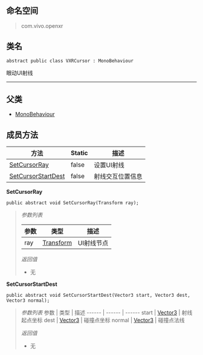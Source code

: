 ## 命名空间
>com.vivo.openxr

## 类名
```CSharp
abstract public class VXRCursor : MonoBehaviour
```

眼动UI射线

-------------------


## 父类
* [MonoBehaviour](https://docs.unity3d.com/2018.3/Documentation/ScriptReference/MonoBehaviour.html)


## 成员方法
方法 | Static | 描述
------ | ------ | ------
[SetCursorRay](#StartTrack) | false | 设置UI射线
[SetCursorStartDest](#SetCursorStartDest) | false | 射线交互位置信息

<span id="SetCursorRay"></span>
**SetCursorRay**

```CSharp
public abstract void SetCursorRay(Transform ray);
```

>*参数列表*
>
>参数 | 类型 | 描述
>------ | ------ | ------
> ray | [Transform](https://docs.unity3d.com/2018.3/Documentation/ScriptReference/Transform.html) | UI射线节点
>
>*返回值*
>* 无


<span id="SetCursorStartDest"></span>
**SetCursorStartDest**

```CSharp
public abstract void SetCursorStartDest(Vector3 start, Vector3 dest, Vector3 normal);
```

>*参数列表*
>参数 | 类型 | 描述
>------ | ------ | ------
> start | [Vector3](https://docs.unity3d.com/2018.3/Documentation/ScriptReference/Vector3.html) | 射线起点坐标
> dest | [Vector3](https://docs.unity3d.com/2018.3/Documentation/ScriptReference/Vector3.html) | 碰撞点坐标
> normal | [Vector3](https://docs.unity3d.com/2018.3/Documentation/ScriptReference/Vector3.html) | 碰撞点法线
>
>*返回值*
>* 无